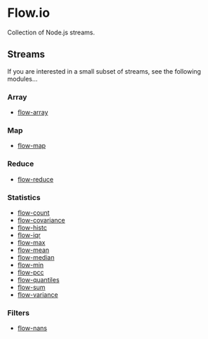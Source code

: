 Flow.io
==========

Collection of Node.js streams.


## Streams

If you are interested in a small subset of streams, see the following modules...


### Array

* 	[flow-array](https://github.com/kgryte/flow-array)


### Map

*	[flow-map](https://github.com/kgryte/flow-map)


### Reduce

*	[flow-reduce](https://github.com/kgryte/flow-reduce)


### Statistics

*	[flow-count](https://github.com/kgryte/flow-count)
*	[flow-covariance](https://github.com/kgryte/flow-covariance)
*	[flow-histc](https://github.com/kgryte/flow-histc)
*	[flow-iqr](https://github.com/kgryte/flow-iqr)
*	[flow-max](https://github.com/kgryte/flow-max)
*	[flow-mean](https://github.com/kgryte/flow-mean)
*	[flow-median](https://github.com/kgryte/flow-median)
*	[flow-min](https://github.com/kgryte/flow-min)
*	[flow-pcc](https://github.com/kgryte/flow-pcc)
*	[flow-quantiles](https://github.com/kgryte/flow-quantiles)
*	[flow-sum](https://github.com/kgryte/flow-sum)
*	[flow-variance](https://github.com/kgryte/flow-variance)


### Filters

*	[flow-nans](https://github.com/kgryte/flow-nans)
